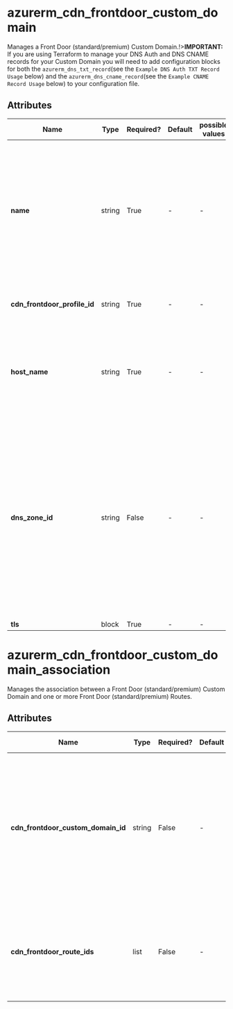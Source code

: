 # azurerm_cdn_frontdoor_custom_domain

Manages a Front Door (standard/premium) Custom Domain.!>**IMPORTANT:** If you are using Terraform to manage your DNS Auth and DNS CNAME records for your Custom Domain you will need to add configuration blocks for both the `azurerm_dns_txt_record`(see the `Example DNS Auth TXT Record Usage` below) and the `azurerm_dns_cname_record`(see the `Example CNAME Record Usage` below) to your configuration file.

## Attributes

| Name | Type | Required? | Default  | possible values | Description |
| ---- | ---- | --------- | -------- | ----------- | ----------- |
| **name** | string | True | -  |  -  | The name which should be used for this Front Door Custom Domain. Possible values must be between 2 and 260 characters in length, must begin with a letter or number, end with a letter or number and contain only letters, numbers and hyphens. Changing this forces a new Front Door Custom Domain to be created. | 
| **cdn_frontdoor_profile_id** | string | True | -  |  -  | The ID of the Front Door Profile. Changing this forces a new Front Door Profile to be created. | 
| **host_name** | string | True | -  |  -  | The host name of the domain. The `host_name` field must be the FQDN of your domain(e.g. `contoso.fabrikam.com`). Changing this forces a new Front Door Custom Domain to be created. | 
| **dns_zone_id** | string | False | -  |  -  | The ID of the Azure DNS Zone which should be used for this Front Door Custom Domain. If you are using Azure to host your [DNS domains](https://learn.microsoft.com/azure/dns/dns-overview), you must delegate the domain provider's domain name system (DNS) to an Azure DNS Zone. For more information, see [Delegate a domain to Azure DNS](https://learn.microsoft.com/azure/dns/dns-delegate-domain-azure-dns). Otherwise, if you're using your own domain provider to handle your DNS, you must validate the Front Door Custom Domain by creating the DNS TXT records manually. | 
| **tls** | block | True | -  |  -  | A `tls` block. | 

# azurerm_cdn_frontdoor_custom_domain_association

Manages the association between a Front Door (standard/premium) Custom Domain and one or more Front Door (standard/premium) Routes.

## Attributes

| Name | Type | Required? | Default  | possible values | Description |
| ---- | ---- | --------- | -------- | ----------- | ----------- |
| **cdn_frontdoor_custom_domain_id** | string | False | -  |  -  | The ID of the Front Door Custom Domain that should be managed by the association resource. Changing this forces a new association resource to be created. | 
| **cdn_frontdoor_route_ids** | list | False | -  |  -  | One or more IDs of the Front Door Route to which the Front Door Custom Domain is associated with. | 

